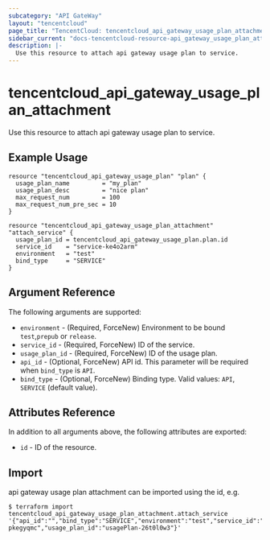 ```yaml
---
subcategory: "API GateWay"
layout: "tencentcloud"
page_title: "TencentCloud: tencentcloud_api_gateway_usage_plan_attachment"
sidebar_current: "docs-tencentcloud-resource-api_gateway_usage_plan_attachment"
description: |-
  Use this resource to attach api gateway usage plan to service.
---
```


# tencentcloud_api_gateway_usage_plan_attachment

Use this resource to attach api gateway usage plan to service.

## Example Usage

```hcl
resource "tencentcloud_api_gateway_usage_plan" "plan" {
  usage_plan_name         = "my_plan"
  usage_plan_desc         = "nice plan"
  max_request_num         = 100
  max_request_num_pre_sec = 10
}

resource "tencentcloud_api_gateway_usage_plan_attachment" "attach_service" {
  usage_plan_id = tencentcloud_api_gateway_usage_plan.plan.id
  service_id    = "service-ke4o2arm"
  environment   = "test"
  bind_type     = "SERVICE"
}
```

## Argument Reference

The following arguments are supported:

* `environment` - (Required, ForceNew) Environment to be bound `test`,`prepub` or `release`.
* `service_id` - (Required, ForceNew) ID of the service.
* `usage_plan_id` - (Required, ForceNew) ID of the usage plan.
* `api_id` - (Optional, ForceNew) API id. This parameter will be required when `bind_type` is `API`.
* `bind_type` - (Optional, ForceNew) Binding type. Valid values: `API`, `SERVICE` (default value).

## Attributes Reference

In addition to all arguments above, the following attributes are exported:

* `id` - ID of the resource.



## Import

api gateway usage plan attachment can be imported using the id, e.g.

```
$ terraform import tencentcloud_api_gateway_usage_plan_attachment.attach_service '{"api_id":"","bind_type":"SERVICE","environment":"test","service_id":"service-pkegyqmc","usage_plan_id":"usagePlan-26t0l0w3"}'
```

